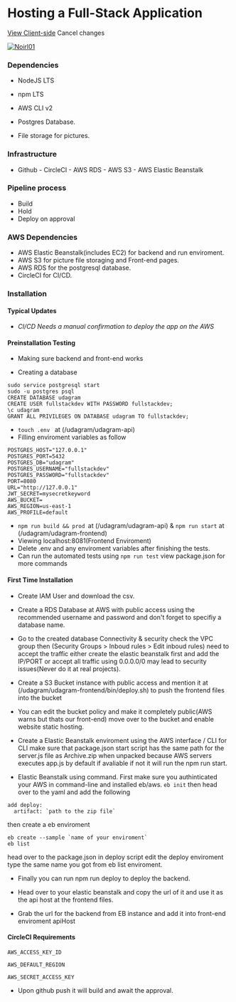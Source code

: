 # Hosting a Full-Stack Application

[View Client-side](http://udagrambuck.s3.amazonaws.com/index.html)
Cancel changes


[![Noirl01](https://circleci.com/gh/Noirl01/udacity-cicd.svg?style=svg&circle-token=2461e7f0ac25c24a19267d3996984e5a2d04d986)](http://udagrambuck.s3.amazonaws.com/index.html)


### Dependencies

- NodeJS LTS

- npm LTS

- AWS CLI v2

- Postgres Database.

- File storage for pictures.

### Infrastructure

- Github - CircleCI - AWS RDS - AWS S3 - AWS Elastic Beanstalk

### Pipeline process

- Build
- Hold
- Deploy on approval

### AWS Dependencies

- AWS Elastic Beanstalk(includes EC2) for backend and run enviroment.
- AWS S3 for picture file storaging and Front-end pages.
- AWS RDS for the postgresql database.
- CircleCI for CI/CD.

### Installation

#### Typical Updates

- _CI/CD Needs a manual confirmation to deploy the app on the AWS_

#### Preinstallation Testing

- Making sure backend and front-end works

* Creating a database

```
sudo service postgresql start
sudo -u postgres psql
CREATE DATABASE udagram
CREATE USER fullstackdev WITH PASSWORD fullstackdev;
\c udagram
GRANT ALL PRIVILEGES ON DATABASE udagram TO fullstackdev;
```

- `touch .env ` at (/udagram/udagram-api)
- Filling enviroment variables as follow

```
POSTGRES_HOST="127.0.0.1"
POSTGRES_PORT=5432
POSTGRES_DB="udagram"
POSTGRES_USERNAME="fullstackdev"
POSTGRES_PASSWORD="fullstackdev"
PORT=8080
URL="http://127.0.0.1"
JWT_SECRET=mysecretkeyword
AWS_BUCKET=
AWS_REGION=us-east-1
AWS_PROFILE=default
```

- `npm run build && prod `at (/udagram/udagram-api) & `npm run start`
  at (/udagram/udagram-frontend)
- Viewing localhost:8081(Frontend Enviroment)
- Delete .env and any enviroment variables after finishing the tests.
- Can run the automated tests using `npm run test` view package.json for more commands

#### First Time Installation

- Create IAM User and download the csv.

- Create a RDS Database at AWS with public access using the recommended username and password and don't forget to specifiy a database name.

- Go to the created database Connectivity & security check the VPC group then (Security Groups > Inboud rules > Edit inboud rules) need to accept the traffic either create the elastic beanstalk first and add the IP/PORT or accept all traffic using 0.0.0.0/0 may lead to security issues(Never do it at real projects).

- Create a S3 Bucket instance with public access and mention it at (/udagram/udagram-frontend/bin/deploy.sh) to push the frontend files into the bucket

- You can edit the bucket policy and make it completely public(AWS warns but thats our front-end) move over to the bucket and enable website static hosting.

- Create a Elastic Beanstalk enviroment using the AWS interface / CLI for CLI
  make sure that package.json start script has the same path for the server.js file as Archive.zip when unpacked because AWS servers executes app.js by default if avaliable if not it will run the npm run start.

- Elastic Beanstalk using command. First make sure you authinticated your AWS in command-line and installed eb/aws. `eb init` then head over to the yaml and add the following

```
add deploy:
  artifact: `path to the zip file`
```

then create a eb enviroment

```
eb create --sample `name of your enviroment`
eb list
```

head over to the package.json in deploy script edit the deploy enviroment type the same name you got from eb list enviroment.

- Finally you can run npm run deploy to deploy the backend.
- Head over to your elastic beanstalk and copy the url of it and use it as the api host at the frontend files.

- Grab the url for the backend from EB instance and add it into front-end enviroment apiHost

#### CircleCI Requirements

```
AWS_ACCESS_KEY_ID

AWS_DEFAULT_REGION

AWS_SECRET_ACCESS_KEY

```

- Upon github push it will build and await the approval.
